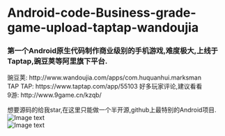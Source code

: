 # Android-code-Business-grade-game-upload-taptap-wandoujia
<h3>第一个Android原生代码制作商业级别的手机游戏,难度极大,上线于Taptap,豌豆荚等阿里旗下平台.</h3>
豌豆荚: http://www.wandoujia.com/apps/com.huquanhui.marksman <br>
TAP TAP: https://www.taptap.com/app/55103   好多玩家评论,建议看看<br>
9游: http://www.9game.cn/kzqb/ <br>

想要源码的给我star,在这里只能做一个半开源,github上最特别的Android项目.
![Image text](https://github.com/fimy999/ShitGame-using-android-code/blob/master/img1.png)<br>
![Image text](https://github.com/fimy999/ShitGame-using-android-code/blob/master/img2.png)
